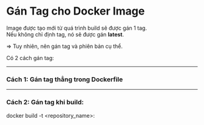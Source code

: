 # Gán Tag cho Docker Image

Image được tạo mới từ quá trình build sẽ được gán 1 tag.  
Nếu không chỉ định tag, nó sẽ được gán **latest**. 

=> Tuy nhiên, nên gán tag và phiên bản cụ thể.  

Có 2 cách gán tag:

----

### Cách 1: Gán tag thẳng trong Dockerfile

----

### Cách 2: Gán tag khi build: 

docker build -t <repository_name>:<tag>


